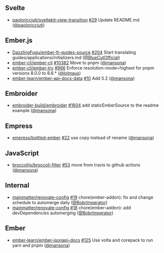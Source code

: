 ## Svelte

- [paoloricciuti/sveltekit-view-transition] [#29](https://github.com/paoloricciuti/sveltekit-view-transition/pull/29) Update README.md ([@paoloricciuti])

## Ember.js

- [DazzlingFugu/ember-fr-guides-source] [#204](https://github.com/DazzlingFugu/ember-fr-guides-source/pull/204) Start translating guides/applications/initializers.md ([@BlueCutOfficial])
- [ember-cli/ember-cli] [#10382](https://github.com/ember-cli/ember-cli/pull/10382) Move to pnpm ([@mansona])
- [ember-cli/ember-try] [#966](https://github.com/ember-cli/ember-try/pull/966) Enforce resolution-mode=highest for pnpm versions 8.0.0 to 8.6.\* ([@lolmaus])
- [ember-learn/ember-api-docs-data] [#10](https://github.com/ember-learn/ember-api-docs-data/pull/10) Add 5.2 ([@mansona])

## Embroider

- [embroider-build/embroider] [#1604](https://github.com/embroider-build/embroider/pull/1604) add staticEmberSource to the readme example ([@mansona])

## Empress

- [empress/bottled-ember] [#22](https://github.com/empress/bottled-ember/pull/22) use copy instead of rename ([@mansona])

## JavaScript

- [broccolijs/broccoli-filter] [#53](https://github.com/broccolijs/broccoli-filter/pull/53) move from travis to github actions ([@mansona])

## Internal

- [mainmatter/renovate-config] [#19](https://github.com/mainmatter/renovate-config/pull/19) chore(ember-addon): fix and change schedule to automerge daily ([@BobrImperator])
- [mainmatter/renovate-config] [#18](https://github.com/mainmatter/renovate-config/pull/18) chore(ember-addon): add devDependencies automerging ([@BobrImperator])

## Ember

- [ember-learn/ember-jsonapi-docs] [#125](https://github.com/ember-learn/ember-jsonapi-docs/pull/125) Use volta and corepack to run yarn and pnpm ([@mansona])

[@bluecutofficial]: https://github.com/BlueCutOfficial
[@bobrimperator]: https://github.com/BobrImperator
[@lolmaus]: https://github.com/lolmaus
[@mansona]: https://github.com/mansona
[@marcoow]: https://github.com/marcoow
[@paoloricciuti]: https://github.com/paoloricciuti
[@pichfl]: https://github.com/pichfl
[dazzlingfugu/ember-fr-guides-source]: https://github.com/DazzlingFugu/ember-fr-guides-source
[broccolijs/broccoli-filter]: https://github.com/broccolijs/broccoli-filter
[ember-cli/ember-cli]: https://github.com/ember-cli/ember-cli
[ember-cli/ember-try]: https://github.com/ember-cli/ember-try
[ember-learn/ember-api-docs-data]: https://github.com/ember-learn/ember-api-docs-data
[ember-learn/ember-jsonapi-docs]: https://github.com/ember-learn/ember-jsonapi-docs
[embroider-build/embroider]: https://github.com/embroider-build/embroider
[empress/bottled-ember]: https://github.com/empress/bottled-ember
[mainmatter/renovate-config]: https://github.com/mainmatter/renovate-config
[paoloricciuti/sveltekit-view-transition]: https://github.com/paoloricciuti/sveltekit-view-transition
